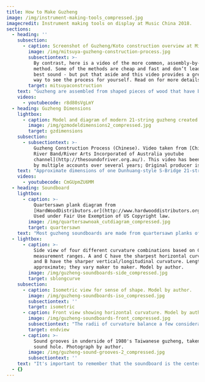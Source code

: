 ```yaml
---
title: How to Make Guzheng
image: /img/instrument-making-tools_compressed.jpg
imagecredit: Instrument making tools on display at Music China 2018.
sections:
  - heading: ''
    subsection:
      - caption: Screenshot of Guzheng/Koto construction overview at MitsuyaKoto.com.
        image: /img/mitsuya-guzheng-construction-process.jpg
        subsectiontext: >-
          By contrast, here is a video of the more common, assembly-by-parts
          method. Some of the methods are cheap and fast and don’t lead to the
          best sound - but put that aside and this video provides a great visual
          way to see the process for yourself. Read on for more details.
        target: mitsuyaconstruction
    text: "Guzheng are assembled from shaped pieces of wood that have been cut, dried, and heat-treated to enhance their visual and acoustic beauty. Typically the soundboard and backboard are shaped from various woods, the frame of the instrument is built in steps, and then the overall instrument is assembled. This enables the guzheng makers to balance sound quality, looks, and overall expense at different levels for different musicians.\r\n\n\r\n\nSome instrument makers like Mitsuya Koto hollow out a log to create the guzheng, frame and all. That is a work-intensive process so they produce only high-end instruments from traditionally-aged wood. They have an excellent photo overview and video showing some of the steps:"
    videos:
      - youtubecode: r8d80sVgLmY
  - heading: Guzheng Dimensions
    lightbox:
      - caption: Model and diagram of modern 21-string guzheng created by author.
        image: /img/gzmodeldimensions2_compressed.jpg
        target: gzdimensions
    subsection:
      - subsectiontext: >-
          Guzheng Construction Process (Chinese). Video taken from [Chinese
          River Band/River Arts Incorporated of Australia youtube
          channel](http://thesoundofriver.org.au/). This video has been posted
          by multiple accounts over several years; Original producer is unclear.
    text: "Approximate dimensions of one Dunhuang-style S-Bridge 21-string guzheng are:\r\n\n\r\n\nLength 164.5cm (64 3/4 in.)\r\n\n\r\n\nWidth 32.4 cm (12 3/4 in.)\r\n\n\r\n\nHeight 24.1 cm (9.5 in. including bridges)\r\n\n\r\n\nInstruments vary by model and maker. Instrument makers change the dimensions to balance the overall size of the instrument, the tensions this will require for the strings, the volume of the resonance chamber, and the thickness of the soundboard itself."
    videos:
      - youtubecode: CmGUpmZU6MM
  - heading: Soundboard
    lightbox:
      - caption: >-
          Quartersawn plank diagram from
          [HardWoodDistributors.or](http://www.hardwooddistributors.org/blog/postings/what-is-quarter-sawn-wood/)g
          Used under Fair Use Exemption of US Copyright law.
        image: /img/quartersawnoak_cutdiagram_compressed.jpg
        target: quartersawn
    text: "Most guzheng soundboards are made from quartersawn planks of Paulownia. Read more about Paulownia and other options on the [Woods ](/guzheng-woods)page. To quartersaw a log is to cut the log into planks as in this diagram. The log is marked or cut into quarters, then the quarters are cut at 45 degree angles to the center. This maximize the amount of plank with grain patterns that are as close to straight as possible. Straight grains mean the wood is stronger and generally has more desirable characteristics.\r\n\n\r\n\nAs the planks get smaller the angle between the centerline of the board and the curve of the grain or growth ring gets farther away from perpendicular, which is farther away from that nice, straight grain. Those smaller planks can be spliced together to form a full board, but the sound they produce will be a little different. There are other ways to cut planks so that each is a large size and has nearly straight grains such as rift cutting, but that wastes a lot of wood. You can see a diagram at [Hardwood Distributors.org](http://www.hardwooddistributors.org/blog/postings/what-is-rift-sawn-lumber/).\r\n\n\r\n\nThe wood is then dried, a process also called seasoning in English. There are a few ways to do it, it's fascinating stuff! Head over to the [Wood Drying](/notes-on-wood-drying) page to learn more about those details. In brief: wood shrinks as it dries and will crack if it shrinks after it's part of an instrument. To prevent that cracking wood is dried and shrunk first and then turned into an instrument. There are different ways to do it but the end goal is the same: to get wood that is a stable size, sounds good, and will continue to sound good for years to come.\r\n\n\r\n\nOnce you have one such plank you have to shape it. Each plank is curved in two directions: Horizontally, along the width of the plank, and vertically, along the length of the plank. Cheng 1991 says curved soundboards used to be carved out of large blocks of wood. This provided exceptional sound but wasted wood. Nowadays boards are cut to a desired thickness, soaked, and then pressed into the desired curvature. A heat treatment step locks that curve into place. Cheng quotes the following numbers: Final board thicknesses are around 9mm. The horizontal radius of curvature ranges from 36cm to 45cm. The vertical or longitudinal radius of curvature ranges from 450cm to 860cm.\r\n\n\r\n\nThose radii of curvature may seem crazy, but plugging them in you get a reasonable board:"
  - lightbox:
      - caption: >-
          Side view of four different curvature combinations based on Cheng's
          measurement ranges. A and C have the sharpest horizontal curvature; A
          and B have the sharper vertical/longitudinal curvature. Lengths are
          approximate; they vary maker to maker. Model by author.
        image: /img/guzheng-soundboards-side_compressed.jpg
        target: sblongcurve
    subsection:
      - caption: Isometric view for sense of shape. Model by author.
        image: /img/guzheng-soundboards-iso_compressed.jpg
        subsectiontext: ''
        target: isometric
      - caption: Front view showing horizontal curvature. Model by author.
        image: /img/guzheng-soundboards-front_compressed.jpg
        subsectiontext: "The radii of curvature balance a few considerations. Curving the soundboard sets one boundary on the size of the resonance chamber inside the instrument, and I believe enhances the sound produced. Making the radii too small and thus the curves more severe can cause filaments of wood to separate from each other. Those filaments will then vibrate separately from the rest of the instrument decreasing the quality of the sound. \r\n\n\r\n\nSome instrument makers carve sound grooves into the underside of the soundboard. They do this either by hand or through a mechanized process. Mitsuya Koto carves them by hand. I don't have too many sources on the consequences of sound grooves but I've heard it mentioned it makes the instrument louder. If you know of reasons, please, send them in!\r\n\n\r\n\nFor more information about other considerations of soundboards see Carol Chang's discussion at [Chinesezither.net](https://www.chinesezither.net/pages/faqs)."
        target: endview
      - caption: >-
          Sound grooves in underside of 1980's Taiwanese guzheng, taken through
          sound hole. Photograph by author.
        image: /img/guzheng-sound-grooves-2_compressed.jpg
        subsectiontext: ''
    text: "It's important to remember that the soundboard is the center of the instrument. The head, tail, and frame add additional width, height, and length.\r\n\n\r\n\nThe dimensions of each soundboard depend on a  number of things. Thickness varies based on the density of the wood used. Denser woods can be cut thinner than 9mm. Less dense woods are cut thicker. And as if all that wasn't enough, the soundboard in the top quality instruments is tapered, leaving it thicker underneath the bass strings and thinner underneath the treble strings. Carol Chang mentions a change in thickness of about +/- 1mm from the average - so a soundboard with a thickness of 9mm in the midrange might have a thickness of 8mm under the treble and 10mm under the bass."
  - {}
---
```


